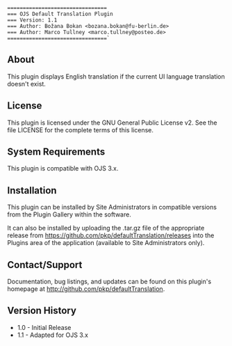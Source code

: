 ```
================================
=== OJS Default Translation Plugin
=== Version: 1.1
=== Author: Božana Bokan <bozana.bokan@fu-berlin.de>
=== Author: Marco Tullney <marco.tullney@posteo.de>
================================`
```
## About

This plugin displays English translation if the current UI language translation doesn't exist.

## License

This plugin is licensed under the GNU General Public License v2. See the file LICENSE for the complete terms of this license.

## System Requirements
This plugin is compatible with OJS 3.x.

## Installation

This plugin can be installed by Site Administrators in compatible versions from
the Plugin Gallery within the software.

It can also be installed by uploading the .tar.gz file of the appropriate
release from https://github.com/pkp/defaultTranslation/releases into the
Plugins area of the application (available to Site Administrators only).

## Contact/Support

Documentation, bug listings, and updates can be found on this plugin's homepage
at http://github.com/pkp/defaultTranslation.

## Version History

* 1.0	- Initial Release
* 1.1	- Adapted for OJS 3.x
